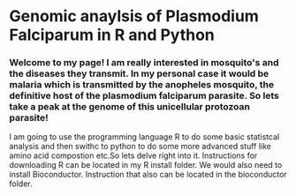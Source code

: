 # Genomic anaylsis of Plasmodium Falciparum in R and Python

### Welcome to my page! I am really interested in mosquito's and the diseases they transmit. In my personal case it would be malaria which is transmitted by the anopheles mosquito, the definitive host of the plasmodium falciparum parasite. So lets take a peak at the genome of this unicellular protozoan parasite!

I am going to use the programming language R to do some basic statistcal analysis and then swithc to python to do some more advanced stuff like amino acid compostion etc.So lets delve right into it. Instructions for downloading R can be located in my R install folder. We would also need to install Bioconductor. Instruction that also can be located in the bioconductor folder. 
